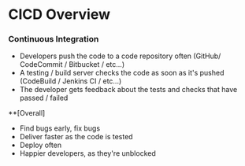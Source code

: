 # CICD Overview
### Continuous Integration
- Developers push the code to a code repository often (GitHub/ CodeCommit / Bitbucket / etc...)
- A testing / build server checks the code as soon as it's pushed (CodeBuild / Jenkins CI / etc...)
- The developer gets feedback about the tests and checks that have passed / failed

**[Overall]

- Find bugs early, fix bugs
- Deliver faster as the code is tested
- Deploy often
- Happier developers, as they're unblocked
